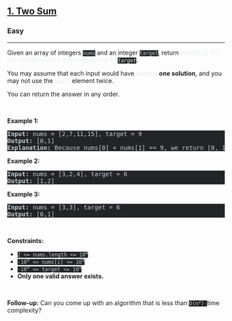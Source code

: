<h2><a href="https://leetcode.com/problems/two-sum/">1. Two Sum</a></h2><h3>Easy</h3><hr><div><p>Given an array of integers <code style="background-color: rgb(34, 36, 37) !important; color: rgb(194, 207, 213) !important;">nums</code>&nbsp;and an integer <code style="background-color: rgb(34, 36, 37) !important; color: rgb(194, 207, 213) !important;">target</code>, return <em style="color: rgb(234, 238, 241) !important;">indices of the two numbers such that they add up to <code style="background-color: rgb(34, 36, 37) !important; color: rgb(234, 238, 240) !important;">target</code></em>.</p>

<p>You may assume that each input would have <strong><em style="color: rgb(234, 238, 241) !important;">exactly</em> one solution</strong>, and you may not use the <em style="color: rgb(234, 238, 241) !important;">same</em> element twice.</p>

<p>You can return the answer in any order.</p>

<p>&nbsp;</p>
<p><strong>Example 1:</strong></p>

<pre style="background-color: rgb(34, 36, 37) !important; color: rgb(194, 207, 214) !important;"><strong>Input:</strong> nums = [2,7,11,15], target = 9
<strong>Output:</strong> [0,1]
<strong>Explanation:</strong> Because nums[0] + nums[1] == 9, we return [0, 1].
</pre>

<p><strong>Example 2:</strong></p>

<pre style="background-color: rgb(34, 36, 37) !important; color: rgb(194, 207, 214) !important;"><strong>Input:</strong> nums = [3,2,4], target = 6
<strong>Output:</strong> [1,2]
</pre>

<p><strong>Example 3:</strong></p>

<pre style="background-color: rgb(34, 36, 37) !important; color: rgb(194, 207, 214) !important;"><strong>Input:</strong> nums = [3,3], target = 6
<strong>Output:</strong> [0,1]
</pre>

<p>&nbsp;</p>
<p><strong>Constraints:</strong></p>

<ul>
	<li><code style="background-color: rgb(34, 36, 37) !important; color: rgb(194, 207, 213) !important;">2 &lt;= nums.length &lt;= 10<sup>4</sup></code></li>
	<li><code style="background-color: rgb(34, 36, 37) !important; color: rgb(194, 207, 213) !important;">-10<sup>9</sup> &lt;= nums[i] &lt;= 10<sup>9</sup></code></li>
	<li><code style="background-color: rgb(34, 36, 37) !important; color: rgb(194, 207, 213) !important;">-10<sup>9</sup> &lt;= target &lt;= 10<sup>9</sup></code></li>
	<li><strong>Only one valid answer exists.</strong></li>
</ul>

<p>&nbsp;</p>
<strong>Follow-up:&nbsp;</strong>Can you come up with an algorithm that is less than&nbsp;<code style="background-color: rgb(34, 36, 37) !important; color: rgb(194, 207, 213) !important;">O(n<sup>2</sup>)&nbsp;</code>time complexity?</div>